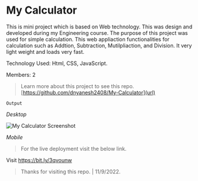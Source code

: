 # My Calculator

This is mini project which is based on Web technology. This was design and developed during my Engineering course. The purpose of this project was used for simple calculation. This web appliaction functionalities for calculation such as Addtion, Subtraction, Mutilpliaction, and Division. It very light weight and loads very fast.

Technology Used: Html, CSS, JavaScript.

Members: 2

> Learn more about this project to see this repo. [https://github.com/dnyanesh2408/My-Calculator](url)

`Output`

_Desktop_

![My Calculator Screenshot](https://user-images.githubusercontent.com/61074868/189536869-072923c1-e2c1-4ff8-b902-de1d5cec7a04.png)

_Mobile_



> For the live deployment visit the below link.

Visit https://bit.ly/3qvounw

> Thanks for visiting this repo. | 11/9/2022.

